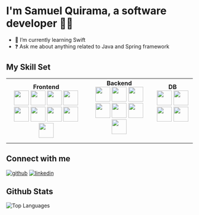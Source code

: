 # I'm Samuel Quirama, a software developer 👨‍💻

- 🌱 I’m currently learning Swift  
- ❓ Ask me about anything related to Java and Spring framework

## My Skill Set

<div align="center">

<table>
  <tr>
    <td align="center"><b>Frontend</b><br>
      <a href="https://reactjs.org/"><img src="https://profilinator.rishav.dev/skills-assets/react-original-wordmark.svg" height="40" /></a>
      <a href="https://getbootstrap.com/docs/3.4/javascript/"><img src="https://profilinator.rishav.dev/skills-assets/bootstrap-plain.svg" height="40" /></a>
      <a href="https://www.w3schools.com/css/"><img src="https://profilinator.rishav.dev/skills-assets/css3-original-wordmark.svg" height="40" /></a>
      <a href="https://en.wikipedia.org/wiki/HTML5"><img src="https://profilinator.rishav.dev/skills-assets/html5-original-wordmark.svg" height="40" /></a>
      <a href="https://www.javascript.com/"><img src="https://profilinator.rishav.dev/skills-assets/javascript-original.svg" height="40" /></a>
      <a href="https://www.typescriptlang.org/"><img src="https://profilinator.rishav.dev/skills-assets/typescript-original.svg" height="40" /></a>
      <a href="https://www.tailwindcss.com/"><img src="https://profilinator.rishav.dev/skills-assets/tailwindcss.svg" height="40" /></a>
      <a href="https://angular.io/"><img src="https://profilinator.rishav.dev/skills-assets/angularjs-original.svg" height="40" /></a>
      <a href="https://vuejs.org/"><img src="https://profilinator.rishav.dev/skills-assets/vuejs-original-wordmark.svg" height="40" /></a>
    </td>
    <td align="center"><b>Backend</b><br>
      <a href="https://www.java.com/"><img src="https://profilinator.rishav.dev/skills-assets/java-original-wordmark.svg" height="40" /></a>
      <a href="https://docs.spring.io/spring-framework/docs/3.0.x/reference/expressions.html"><img src="https://profilinator.rishav.dev/skills-assets/springio-icon.svg" height="40" /></a>
      <a href="https://www.javascript.com/"><img src="https://profilinator.rishav.dev/skills-assets/javascript-original.svg" height="40" /></a>
      <a href="https://expressjs.com/"><img src="https://profilinator.rishav.dev/skills-assets/express-original-wordmark.svg" height="40" /></a>
      <a href="https://www.typescriptlang.org/"><img src="https://profilinator.rishav.dev/skills-assets/typescript-original.svg" height="40" /></a>
      <a href="https://nodejs.org/"><img src="https://profilinator.rishav.dev/skills-assets/nodejs-original-wordmark.svg" height="40" /></a>
      <a href="https://www.php.net/"><img src="https://profilinator.rishav.dev/skills-assets/php-original.svg" height="40" /></a>
      <br><br>
    </td>
    <td align="center"><b>DB</b><br>
      <a href="https://www.postgresql.org/"><img src="https://profilinator.rishav.dev/skills-assets/postgresql-original-wordmark.svg" height="40" /></a>
      <a href="https://www.oracle.com/in/index.html"><img src="https://profilinator.rishav.dev/skills-assets/oracle-original.svg" height="40" /></a>
      <a href="https://www.mysql.com/"><img src="https://profilinator.rishav.dev/skills-assets/mysql-original-wordmark.svg" height="40" /></a>
      <a href="https://mariadb.org/"><img src="https://profilinator.rishav.dev/skills-assets/mariadb.png" height="40" /></a>
      <br><br><br>
    </td>
  </tr>
</table>

</div>

## Connect with me

[![github](https://img.shields.io/badge/github-%2324292e.svg?&style=for-the-badge&logo=github&logoColor=white)](https://github.com/kira0722)
[![linkedin](https://img.shields.io/badge/linkedin-%231E77B5.svg?&style=for-the-badge&logo=linkedin&logoColor=white)](https://www.linkedin.com/in/samuel-quirama-494745288)

## Github Stats

![Top Languages](https://github-readme-stats.vercel.app/api/top-langs/?username=kira0722&hide_border=true&layout=compact)

